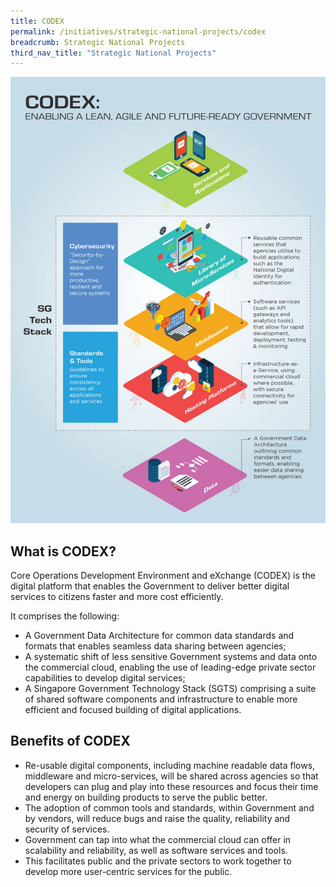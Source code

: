 ```yaml
---
title: CODEX
permalink: /initiatives/strategic-national-projects/codex
breadcrumb: Strategic National Projects
third_nav_title: "Strategic National Projects"
---
```



![CODEX infograhic](/images/our-smart-nation/Initiatives/CODEX.jpeg)

## What is CODEX?

Core Operations Development Environment and eXchange (CODEX) is the digital platform that enables the Government to deliver better digital services to citizens faster and more cost efficiently.

It comprises the following:
-	A Government Data Architecture for common data standards and formats that enables seamless data sharing between agencies;
- A systematic shift of less sensitive Government systems and data onto the commercial cloud, enabling the use of leading-edge private sector capabilities to develop digital services;
- A Singapore Government Technology Stack (SGTS) comprising a suite of shared software components and infrastructure to enable more efficient and focused building of digital applications.
 
## Benefits of CODEX
- Re-usable digital components, including machine readable data flows, middleware and micro-services, will be shared across agencies so that developers can plug and play into these resources and focus their time and energy on building products to serve the public better.
- The adoption of common tools and standards, within Government and by vendors, will reduce bugs and raise the quality, reliability and security of services.
- Government can tap into what the commercial cloud can offer in scalability and reliability, as well as software services and tools.
- This facilitates public and the private sectors to work together to develop more user-centric services for the public.

